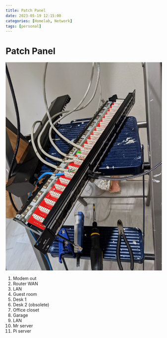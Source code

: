 ```yaml
---
title: Patch Panel
date: 2023-05-19 12:15:00
categories: [Homelab, Network]
tags: [personal]
---
```



# Patch Panel

![Patch Panel](/assets/patch-panel.jpg)

1. Modem out
2. Router WAN
4. LAN
7. Guest room
8. Desk 1
9. Desk 2 (obsolete)
10. Office closet
11. Garage
12. LAN
22. Mr server
23. Pi server